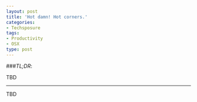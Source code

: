 ```yaml
---
layout: post
title: 'Hot damn! Hot corners.'
categories:
- Techsposure
tags:
- Productivity
- OSX
type: post
---
```


###*TL;DR*:

TBD

---

TBD
